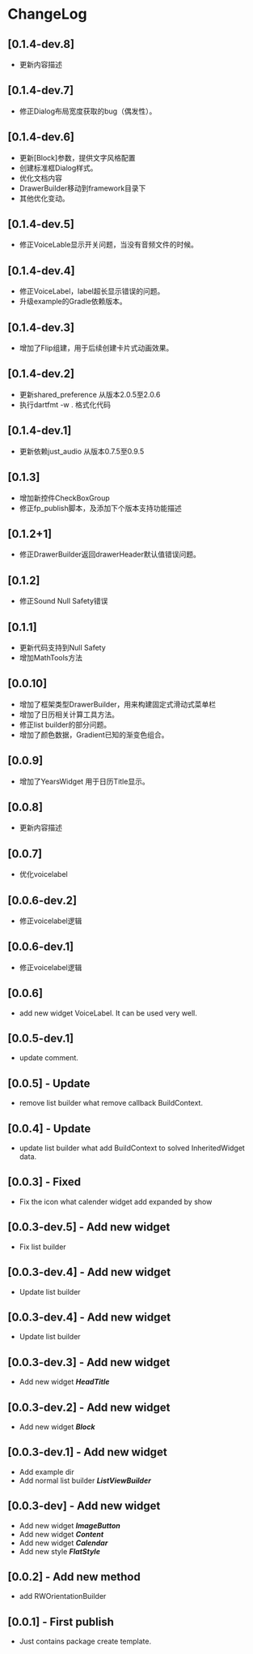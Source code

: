 ChangeLog
======

## [0.1.4-dev.8]

* 更新内容描述
 
## [0.1.4-dev.7]

* 修正Dialog布局宽度获取的bug（偶发性）。
 
## [0.1.4-dev.6]

* 更新[Block]参数，提供文字风格配置
* 创建标准框Dialog样式。
* 优化文档内容
* DrawerBuilder移动到framework目录下
* 其他优化变动。
 
## [0.1.4-dev.5]

* 修正VoiceLable显示开关问题，当没有音频文件的时候。
 
## [0.1.4-dev.4]

* 修正VoiceLabel，label超长显示错误的问题。
* 升级example的Gradle依赖版本。
 
## [0.1.4-dev.3]

* 增加了Flip组建，用于后续创建卡片式动画效果。
 
## [0.1.4-dev.2]

* 更新shared_preference 从版本2.0.5至2.0.6
* 执行dartfmt -w . 格式化代码
 
## [0.1.4-dev.1]

* 更新依赖just_audio 从版本0.7.5至0.9.5
 
## [0.1.3]

* 增加新控件CheckBoxGroup
* 修正fp_publish脚本，及添加下个版本支持功能描述
  
## [0.1.2+1]

* 修正DrawerBuilder返回drawerHeader默认值错误问题。
 
## [0.1.2]

* 修正Sound Null Safety错误
 
## [0.1.1]

* 更新代码支持到Null Safety
* 增加MathTools方法
 
## [0.0.10]

* 增加了框架类型DrawerBuilder，用来构建固定式滑动式菜单栏
* 增加了日历相关计算工具方法。
* 修正list builder的部分问题。
* 增加了颜色数据，Gradient已知的渐变色组合。

## [0.0.9]

* 增加了YearsWidget 用于日历Title显示。
 
## [0.0.8]

* 更新内容描述
 
## [0.0.7]

* 优化voicelabel
 
## [0.0.6-dev.2]

* 修正voicelabel逻辑
 
## [0.0.6-dev.1]

* 修正voicelabel逻辑
   
## [0.0.6]

* add new widget VoiceLabel. It can be used very well.

## [0.0.5-dev.1]

* update comment.

## [0.0.5] - Update

* remove list builder what remove callback BuildContext.

## [0.0.4] - Update

* update list builder what add BuildContext to solved InheritedWidget data.

## [0.0.3] - Fixed

* Fix the icon what calender widget add expanded by show

## [0.0.3-dev.5] - Add new widget

* Fix list builder

## [0.0.3-dev.4] - Add new widget

* Update list builder

## [0.0.3-dev.4] - Add new widget

* Update list builder

## [0.0.3-dev.3] - Add new widget

* Add new widget ***HeadTitle***

## [0.0.3-dev.2] - Add new widget

* Add new widget ***Block***

## [0.0.3-dev.1] - Add new widget 

* Add example dir
* Add normal list builder ***ListViewBuilder***

## [0.0.3-dev] - Add new widget 

* Add new widget ***ImageButton***
* Add new widget ***Content***
* Add new widget ***Calendar***
* Add new style ***FlatStyle***

## [0.0.2] - Add new method

* add RWOrientationBuilder

## [0.0.1] - First publish

* Just contains package create template.

